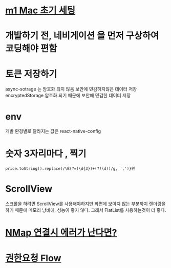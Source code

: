 # [m1 Mac 초기 세팅](https://qnrjs42.blog/react-native/m1-arm64-setting)

# 개발하기 전, 네비게이션 을 먼저 구상하여 코딩해야 편함

# 토큰 저장하기

async-sotrage 는 암호화 되지 않음 보안에 민감하지않은 데이터 저장
encryptedStorage 암호화 되기 때문에 보안에 민감한 데이터 저장

# env

개발 환경별로 달라지는 값은 react-native-config

# 숫자 3자리마다 , 찍기

```
price.toString().replace(/\B(?=(\d{3})+(?!\d))/g, ',')}원
```

# ScrollView

스크롤을 하려면 ScrollView를 사용해야하지만
화면에 보이지 않는 부분까지 렌더링을 하기 때문에 메모리 낭비에, 성능이 좋지 않다.
그래서 FlatList를 사용하는것이 더 좋다.

# [NMap 연결시 에러가 난다면?](https://github.com/QuadFlask/react-native-naver-map/issues/132)

# [권한요청 Flow](https://github.com/zoontek/react-native-permissions)
